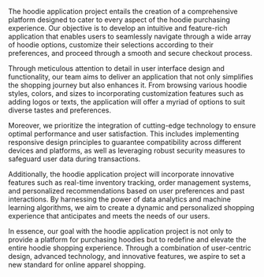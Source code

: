The hoodie application project entails the creation of a comprehensive platform designed to cater to every aspect of the hoodie purchasing experience. Our objective is to develop an intuitive and feature-rich application that enables users to seamlessly navigate through a wide array of hoodie options, customize their selections according to their preferences, and proceed through a smooth and secure checkout process.

Through meticulous attention to detail in user interface design and functionality, our team aims to deliver an application that not only simplifies the shopping journey but also enhances it. From browsing various hoodie styles, colors, and sizes to incorporating customization features such as adding logos or texts, the application will offer a myriad of options to suit diverse tastes and preferences.

Moreover, we prioritize the integration of cutting-edge technology to ensure optimal performance and user satisfaction. This includes implementing responsive design principles to guarantee compatibility across different devices and platforms, as well as leveraging robust security measures to safeguard user data during transactions.

Additionally, the hoodie application project will incorporate innovative features such as real-time inventory tracking, order management systems, and personalized recommendations based on user preferences and past interactions. By harnessing the power of data analytics and machine learning algorithms, we aim to create a dynamic and personalized shopping experience that anticipates and meets the needs of our users.

In essence, our goal with the hoodie application project is not only to provide a platform for purchasing hoodies but to redefine and elevate the entire hoodie shopping experience. Through a combination of user-centric design, advanced technology, and innovative features, we aspire to set a new standard for online apparel shopping.
